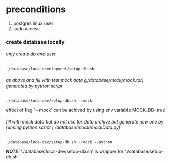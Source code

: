 # preconditions

1. postgres linux user
2. sudo access

### create database locally

###### only create db and user
```shell
./database/loca-development/setup-db.sh
```
###### as above and fill with test mock data (./database/mock/mock.tar) generated by python script 
```shell
./database/loca-dev/setup-db.sh --mock
```
effect of flag '--mock' can be achived by using env variable MOCK_DB=true


###### fill with mock data but do not use tar data archive but generate new one by running python script (./database/mock/mockData.py)
```shell
./database/loca-dev/setup-db.sh --mock --python
```

 ***_NOTE:_*** './database/local-dev/setup-db.sh' is  wrapper for './database/setup-db.sh'


